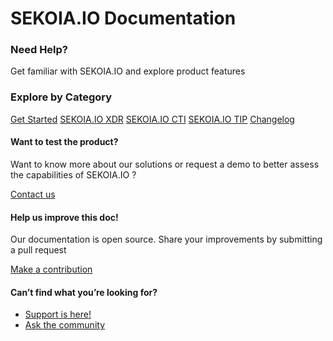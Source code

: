 # SEKOIA.IO Documentation

### Need Help?

Get familiar with SEKOIA.IO and explore product features

### Explore by Category

[Get Started](.gitbook/assets/getting\_started) [SEKOIA.IO XDR](.gitbook/assets/xdr) [SEKOIA.IO CTI](.gitbook/assets/cti) [SEKOIA.IO TIP](.gitbook/assets/tip) [Changelog](broken-reference)

#### Want to test the product?

Want to know more about our solutions or request a demo to better assess the capabilities of SEKOIA.IO ?

[Contact us](https://www.sekoia.io/en/contact/)

#### Help us improve this doc!

Our documentation is open source. Share your improvements by submitting a pull request

[Make a contribution](https://github.com/SEKOIA-IO/documentation)

#### Can’t find what you’re looking for?

* [Support is here!](https://support.sekoia.io/)
* [Ask the community](https://github.com/SEKOIA-IO/Community)

